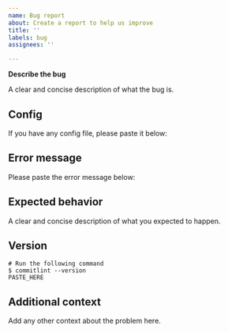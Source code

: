 ```yaml
---
name: Bug report
about: Create a report to help us improve
title: ''
labels: bug
assignees: ''

---
```


**Describe the bug**

A clear and concise description of what the bug is.

## Config

If you have any config file, please paste it below:

## Error message

Please paste the error message below:


## Expected behavior

A clear and concise description of what you expected to happen.

## Version

```console
# Run the following command
$ commitlint --version
PASTE_HERE
```

## Additional context
Add any other context about the problem here.
